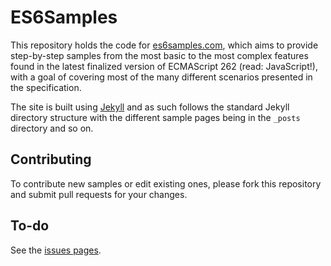 # ES6Samples

This repository holds the code for [es6samples.com](http://es6samples.com), which aims to provide step-by-step samples from the most basic to the most complex features found in the latest finalized version of ECMAScript 262 (read: JavaScript!), with a goal of covering most of the many different scenarios presented in the specification.

The site is built using [Jekyll](http://jekyllrb.com) and as such follows the standard Jekyll directory structure with the different sample pages being in the `_posts` directory and so on.

## Contributing

To contribute new samples or edit existing ones, please fork this
repository and submit pull requests for your changes.

## To-do

See the [issues pages](https://github.com/ddoolin/ES6Samples/issues).
